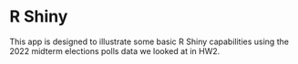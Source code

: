 # R Shiny 

This app is designed to illustrate some basic R Shiny capabilities using the
2022 midterm elections polls data we looked at in HW2. 
